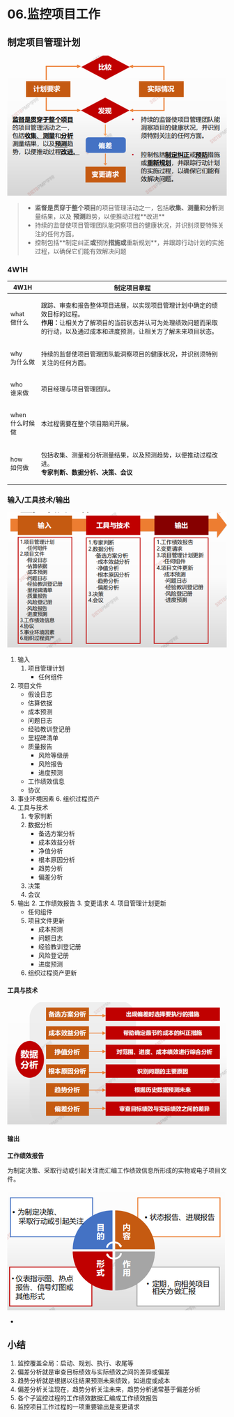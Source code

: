 # 06.监控项目工作

## 制定项目管理计划

![image-20210221111344342](assets/image-20210221111344342.png)

> * **监督是贯穿于整个项目**的项目管理活动之一，包括**收集、测量和分析**测量结果，以及 **预测**趋势，以便推动过程\*\*改进\*\*
> * 持续的监督使项目管理团队能洞察项目的健康状况，并识别须要特殊关注的任何方面。
> * 控制包括\*\*制定纠正**或**预防**措施或**重新规划\*\*，并跟踪行动计划的实施过程，以确保它们能有效解决问题

### 4W1H

| 4W1H                 | 制定项目章程                                                                                                                     |
| -------------------- | -------------------------------------------------------------------------------------------------------------------------- |
| <p>what<br>做什么</p>   | <p>跟踪、审查和报告整体项目进展，以实现项目管理计划中确定的绩效目标的过程。<br><strong>作用：</strong>让相关方了解项目的当前状态并认可为处理绩效问题而采取的行动，以及通过成本和进度预测，让相关方了解未来项目状态。</p> |
| <p>why<br>为什么做</p>   | 持续的监督使项目管理团队能洞察项目的健康状况，并识别须特别关注的任何方面。                                                                                      |
| <p>who<br>谁来做</p>    | 项目经理与项目管理团队。                                                                                                               |
| <p>when<br>什么时候做</p> | 本过程需要在整个项目期间开展。                                                                                                            |
| <p>how<br>如何做</p>    | <p>包括收集、测量和分析测量结果，以及预测趋势，以便推动过程改进。<br><strong>专家判断、数据分析、决策、会议</strong></p>                                                 |

### 输入/工具技术/输出

![image-20210221111942295](assets/image-20210221111942295.png)

1. 输入
   1. 项目管理计划
      * 任何组件
2. 项目文件
   * 假设日志
   * 估算依据
   * 成本预测
   * 问题日志
   * 经验教训登记册
   * 里程碑清单
   * 质量报告
     * 风险等级册
     * 风险报告
     * 进度预测
   * 工作绩效信息
   * 协议
3. 事业环境因素 6. 组织过程资产
4. 工具与技术
   1. 专家判断
   2. 数据分析
      * 备选方案分析
      * 成本效益分析
      * 净值分析
      * 根本原因分析
      * 趋势分析
      * 偏差分析
   3. 决策
   4. 会议
5. 输出
   2. 工作绩效报告
   3. 变更请求
   4. 项目管理计划更新
      * 任何组件
   5. 项目文件更新
      * 成本预测
      * 问题日志
      * 经验教训登记册
      * 风险登记册
      * 进度预测
   6. 组织过程资产更新

#### 工具与技术

![image-20210221112315258](assets/image-20210221112315258.png)

#### 输出

**工作绩效报告**

为制定决策、采取行动或引起关注而汇编工作绩效信息所形成的实物或电子项目文件。

![image-20210221112403584](assets/image-20210221112403584.png)

*

## 小结

1. 监控覆盖全局：启动、规划、执行、收尾等
2. 偏差分析就是审查目标绩效与实际绩效之间的差异或偏差
3. 趋势分析就是根据以往结果预测未来绩效，如进度或成本
4. 偏差分析关注现在，趋势分析关注未来，趋势分析通常基于偏差分析
5. 各个子监控过程的工作绩效数据汇编成工作绩效报告
6. 监控项目工作过程的一项重要输出是变更请求
